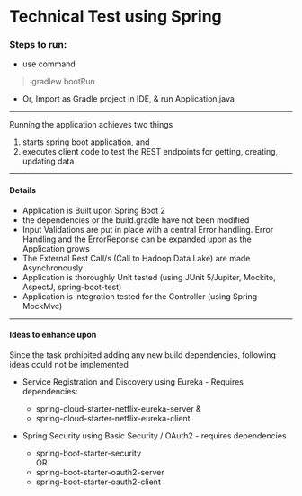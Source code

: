 # Technical Test using Spring

### Steps to run:
* use command 
> gradlew bootRun
* Or, Import as Gradle project in IDE, & run Application.java

---
Running the application achieves two things
  1. starts spring boot application, and
  2. executes client code to test the REST endpoints for getting, creating, updating data

---
#### Details
* Application is Built upon Spring Boot 2
* the dependencies or the build.gradle have not been modified
* Input Validations are put in place with a central Error handling. Error Handling and the ErrorReponse can be expanded upon as the Application grows
* The External Rest Call/s (Call to Hadoop Data Lake) are made Asynchronously
* Application is thoroughly Unit tested (using JUnit 5/Jupiter, Mockito, AspectJ, spring-boot-test)
* Application is integration tested for the Controller (using Spring MockMvc)
---

#### Ideas to enhance upon
Since the task prohibited adding any new build dependencies, following ideas could not be implemented
* Service Registration and Discovery using Eureka -
Requires dependencies:
  * spring-cloud-starter-netflix-eureka-server &
  * spring-cloud-starter-netflix-eureka-client

* Spring Security using Basic Security / OAuth2 - requires dependencies
  * spring-boot-starter-security\
  OR
  * spring-boot-starter-oauth2-server
  * spring-boot-starter-oauth2-client
